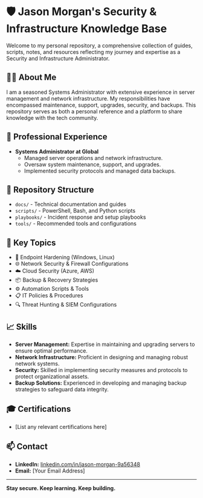 # 🛡️ Jason Morgan's Security & Infrastructure Knowledge Base

Welcome to my personal repository, a comprehensive collection of guides, scripts, notes, and resources reflecting my journey and expertise as a Security and Infrastructure Administrator.

## 👨‍💻 About Me

I am a seasoned Systems Administrator with extensive experience in server management and network infrastructure. My responsibilities have encompassed maintenance, support, upgrades, security, and backups. This repository serves as both a personal reference and a platform to share knowledge with the tech community.

## 🏢 Professional Experience

- **Systems Administrator at Global**
  - Managed server operations and network infrastructure.
  - Oversaw system maintenance, support, and upgrades.
  - Implemented security protocols and managed data backups.

## 📂 Repository Structure

- `docs/` - Technical documentation and guides
- `scripts/` - PowerShell, Bash, and Python scripts
- `playbooks/` - Incident response and setup playbooks
- `tools/` - Recommended tools and configurations

## 🧰 Key Topics

- 🔐 Endpoint Hardening (Windows, Linux)
- 🌐 Network Security & Firewall Configurations
- ☁️ Cloud Security (Azure, AWS)
- 📦 Backup & Recovery Strategies
- ⚙️ Automation Scripts & Tools
- 📋 IT Policies & Procedures
- 🔍 Threat Hunting & SIEM Configurations

## 📈 Skills

- **Server Management:** Expertise in maintaining and upgrading servers to ensure optimal performance.
- **Network Infrastructure:** Proficient in designing and managing robust network systems.
- **Security:** Skilled in implementing security measures and protocols to protect organizational assets.
- **Backup Solutions:** Experienced in developing and managing backup strategies to safeguard data integrity.

## 🎓 Certifications

- [List any relevant certifications here]

## 📫 Contact

- **LinkedIn:** [linkedin.com/in/jason-morgan-9a56348](https://www.linkedin.com/in/jason-morgan-9a56348/)
- **Email:** [Your Email Address]

---

**Stay secure. Keep learning. Keep building.**
